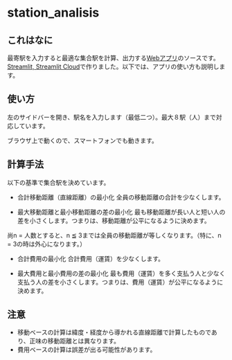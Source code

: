 # station_analisis
## これはなに
最寄駅を入力すると最適な集合駅を計算、出力する[Webアプリ](https://share.streamlit.io/ara-git/station_analysis/main/src/app.py)のソースです。[Streamlit, Streamlit Cloud](https://streamlit.io/cloud)で作りました。以下では、アプリの使い方も説明します。

## 使い方
左のサイドバーを開き、駅名を入力します（最低二つ）。最大８駅（人）まで対応しています。

ブラウザ上で動くので、スマートフォンでも動きます。

## 計算手法
以下の基準で集合駅を決めています。
- 合計移動距離（直線距離）の最小化
全員の移動距離の合計を少なくします。

- 最大移動距離と最小移動距離の差の最小化
最も移動距離が長い人と短い人の差を小さくします。つまりは、移動距離が公平になるように決めます。

尚n = 人数とすると、n ≦ 3までは全員の移動距離が等しくなります。（特に、n = 3の時は外心になります。）

- 合計費用の最小化
合計費用（運賃）を少なくします。

- 最大費用と最小費用の差の最小化
最も費用（運賃）を多く支払う人と少なく支払う人の差を小さくします。つまりは、費用（運賃）が公平になるように決めます。

## 注意
- 移動ベースの計算は緯度・経度から導かれる直線距離で計算したものであり、正味の移動距離とは異なります。
- 費用ベースの計算は誤差が出る可能性があります。